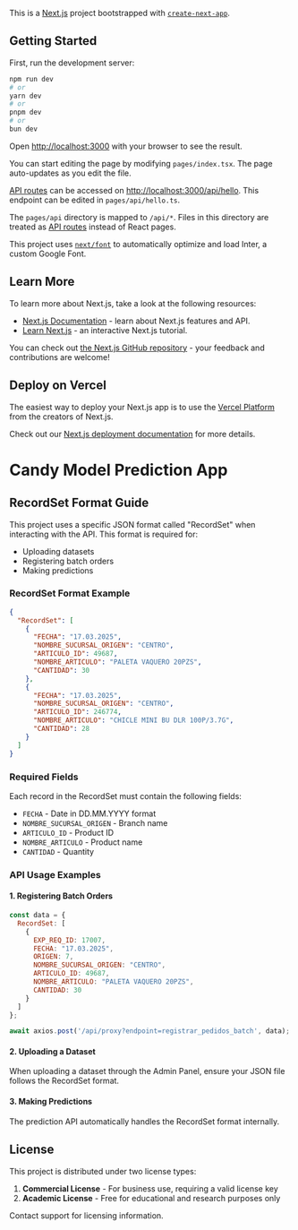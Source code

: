 This is a [Next.js](https://nextjs.org/) project bootstrapped with [`create-next-app`](https://github.com/vercel/next.js/tree/canary/packages/create-next-app).

## Getting Started

First, run the development server:

```bash
npm run dev
# or
yarn dev
# or
pnpm dev
# or
bun dev
```

Open [http://localhost:3000](http://localhost:3000) with your browser to see the result.

You can start editing the page by modifying `pages/index.tsx`. The page auto-updates as you edit the file.

[API routes](https://nextjs.org/docs/api-routes/introduction) can be accessed on [http://localhost:3000/api/hello](http://localhost:3000/api/hello). This endpoint can be edited in `pages/api/hello.ts`.

The `pages/api` directory is mapped to `/api/*`. Files in this directory are treated as [API routes](https://nextjs.org/docs/api-routes/introduction) instead of React pages.

This project uses [`next/font`](https://nextjs.org/docs/basic-features/font-optimization) to automatically optimize and load Inter, a custom Google Font.

## Learn More

To learn more about Next.js, take a look at the following resources:

- [Next.js Documentation](https://nextjs.org/docs) - learn about Next.js features and API.
- [Learn Next.js](https://nextjs.org/learn) - an interactive Next.js tutorial.

You can check out [the Next.js GitHub repository](https://github.com/vercel/next.js/) - your feedback and contributions are welcome!

## Deploy on Vercel

The easiest way to deploy your Next.js app is to use the [Vercel Platform](https://vercel.com/new?utm_medium=default-template&filter=next.js&utm_source=create-next-app&utm_campaign=create-next-app-readme) from the creators of Next.js.

Check out our [Next.js deployment documentation](https://nextjs.org/docs/deployment) for more details.

# Candy Model Prediction App

## RecordSet Format Guide

This project uses a specific JSON format called "RecordSet" when interacting with the API. This format is required for:

- Uploading datasets
- Registering batch orders
- Making predictions

### RecordSet Format Example

```json
{
  "RecordSet": [
    {
      "FECHA": "17.03.2025",
      "NOMBRE_SUCURSAL_ORIGEN": "CENTRO",
      "ARTICULO_ID": 49687,
      "NOMBRE_ARTICULO": "PALETA VAQUERO 20PZS",
      "CANTIDAD": 30
    },
    {
      "FECHA": "17.03.2025",
      "NOMBRE_SUCURSAL_ORIGEN": "CENTRO",
      "ARTICULO_ID": 246774,
      "NOMBRE_ARTICULO": "CHICLE MINI BU DLR 100P/3.7G",
      "CANTIDAD": 28
    }
  ]
}
```

### Required Fields

Each record in the RecordSet must contain the following fields:

- `FECHA` - Date in DD.MM.YYYY format
- `NOMBRE_SUCURSAL_ORIGEN` - Branch name
- `ARTICULO_ID` - Product ID
- `NOMBRE_ARTICULO` - Product name
- `CANTIDAD` - Quantity

### API Usage Examples

#### 1. Registering Batch Orders

```javascript
const data = {
  RecordSet: [
    {
      EXP_REQ_ID: 17007,
      FECHA: "17.03.2025",
      ORIGEN: 7,
      NOMBRE_SUCURSAL_ORIGEN: "CENTRO",
      ARTICULO_ID: 49687,
      NOMBRE_ARTICULO: "PALETA VAQUERO 20PZS",
      CANTIDAD: 30
    }
  ]
};

await axios.post('/api/proxy?endpoint=registrar_pedidos_batch', data);
```

#### 2. Uploading a Dataset

When uploading a dataset through the Admin Panel, ensure your JSON file follows the RecordSet format.

#### 3. Making Predictions

The prediction API automatically handles the RecordSet format internally.

## License

This project is distributed under two license types:

1. **Commercial License** - For business use, requiring a valid license key
2. **Academic License** - Free for educational and research purposes only

Contact support for licensing information.

